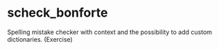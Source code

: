 scheck_bonforte
===============

Spelling mistake checker with context and the possibility to add custom dictionaries.  (Exercise)